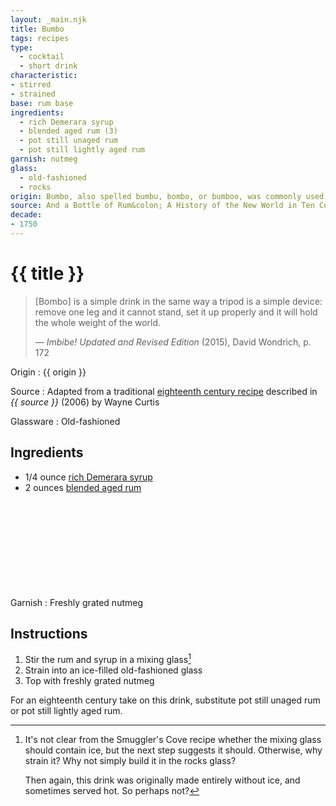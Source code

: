 ```yaml
---
layout: _main.njk
title: Bumbo
tags: recipes
type:
  - cocktail
  - short drink
characteristic:
- stirred
- strained
base: rum base
ingredients:
  - rich Demerara syrup
  - blended aged rum (3)
  - pot still unaged rum
  - pot still lightly aged rum
garnish: nutmeg
glass:
  - old-fashioned
  - rocks
origin: Bumbo, also spelled bumbu, bombo, or bumboo, was commonly used to secure votes during election campaigns in colonial British America, a technique known as <q>swilling the planters with bumbu.</q> George Washington used 160 gallons of rum to treat 391 voters to bumbu during his campaign for the Virginia House of Burgesses in July 1758.
source: And a Bottle of Rum&colon; A History of the New World in Ten Cocktails
decade:
- 1750
---
```

<!-- markdownlint-disable MD025 -->
# {{ title }}
<!-- markdownlint-disable MD025 -->

> &lsqb;Bombo&rsqb; is a simple drink in the same way a tripod is a simple device: remove one leg and it cannot stand, set it up properly and it will hold the whole weight of the world.
>
> — <cite>Imbibe! Updated and Revised Edition</cite> (2015), David Wondrich, p. 172

Origin
  : {{ origin }}

Source
  : Adapted from a traditional <a href="https://www.amazon.com/Bottle-Rum-Revised-Updated-Cocktails/dp/0525575022" target="_blank" rel="external noopener">eighteenth century recipe</a> described in <cite>{{ source }}</cite> (2006) by Wayne Curtis

Glassware
  : Old-fashioned

## Ingredients

* 1/4 ounce [rich Demerara syrup](/mixes/2-1-simple-syrup)
* 2 ounces [blended aged rum](/rums/05-rum-blended-aged/)<icon-l space="1em" class="bigger" label="(3)"><span class="with-icon"><svg class="icon"><use href="/assets/images/icons/circle-3.svg#circle-3"></use></svg></span></icon-l>

Garnish
  : Freshly grated nutmeg

## Instructions

1. Stir the rum and syrup in a mixing glass[^2]
2. Strain into an ice-filled old-fashioned glass
3. Top with freshly grated nutmeg

[^2]: It's not clear from the Smuggler's Cove recipe whether the mixing glass should contain ice, but the next step suggests it should. Otherwise, why strain it? Why not simply build it in the rocks glass?

    Then again, this drink was originally made entirely without ice, and sometimes served hot. So perhaps not?

<tiki-callout type="tip">

  For an eighteenth century take on this drink, substitute pot still unaged rum or pot still lightly aged rum.

</tiki-callout>
